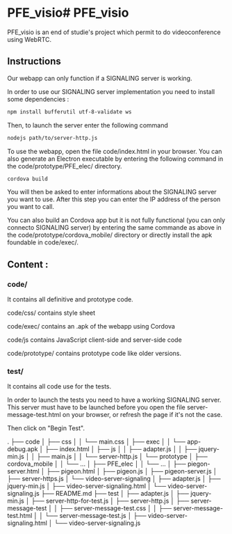 # PFE_visio# PFE_visio
PFE_visio is an end of studie's project which permit to do videoconference using WebRTC.

## Instructions
Our webapp can only function if a SIGNALING server is working.

In order to use our SIGNALING server implementation you need to install some dependencies :
```bash
npm install bufferutil utf-8-validate ws
```
Then, to launch the server enter the following command
```bash 
nodejs path/to/server-http.js
```
To use the webapp, open the file code/index.html in your browser. You can also generate an Electron executable by entering the following command in the code/prototype/PFE_elec/ directory.
```bash
cordova build
```
You will then be asked to enter informations about the SIGNALING server you want to use. After this step you can enter the IP address of the person you want to call.

You can also build an Cordova app but it is not fully functional (you can only connecto SIGNALING server) by entering the same commande as above in the code/prototype/cordova_mobile/ directory or directly install the apk foundable in code/exec/.

## Content :
### code/ 
It contains all definitive and prototype code. 

code/css/ contains style sheet

code/exec/ contains an .apk of the webapp using Cordova

code/js contains JavaScript client-side and server-side code

code/prototype/ contains prototype code like older versions.

### test/
It contains all code use for the tests. 

In order to launch the tests you need to have a working SIGNALING server. This server must have to be launched before you open the file server-message-test.html on your browser, or refresh the page if it's not the case.

Then click on "Begin Test".

.
├── code
│   ├── css
│   │   └── main.css
│   ├── exec
│   │   └── app-debug.apk
│   ├── index.html
│   ├── js
│   │   ├── adapter.js
│   │   ├── jquery-min.js
│   │   ├── main.js
│   │   └── server-http.js
│   └── prototype
│       ├── cordova_mobile
│       │   └── ...
│       ├── PFE_elec
│       │   └── ...
│       ├── piegon-server.html
│       ├── pigeon.html
│       ├── pigeon.js
│       ├── pigeon-server.js
│       ├── server-https.js
│       └── video-server-signaling
│           ├── adapter.js
│           ├── jquery-min.js
│           ├── video-server-signaling.html
│           └── video-server-signaling.js
├── README.md
├── test
│   ├── adapter.js
│   ├── jquery-min.js
│   ├── server-http-for-test.js
│   ├── server-http.js
│   ├── server-message-test
│   │   ├── server-message-test.css
│   │   ├── server-message-test.html
│   │   └── server-message-test.js
│   ├── video-server-signaling.html
│   └── video-server-signaling.js
